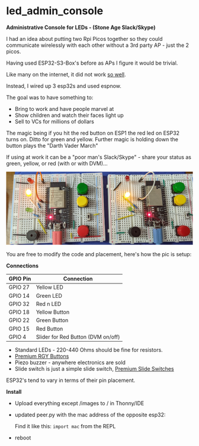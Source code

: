 # led_admin_console

**Administrative Console for LEDs - (Stone Age Slack/Skype)**

I had an idea about putting two Rpi Picos together so they could communicate wirelessly with each other without a 3rd party AP - just the 2 picos.

Having used ESP32-S3-Box's before as APs I figure it would be trivial.

Like many on the internet, it did not work [so well](https://forums.raspberrypi.com/viewtopic.php?t=363911).

Instead, I wired up 3 esp32s and used espnow. 

The goal was to have something to:
- Bring to work and have people marvel at
- Show children and watch their faces light up
- Sell to VCs for millions of dollars

The magic being if you hit the red button on ESP1 the red led on ESP32 turns on. Ditto for green and yellow.
Further magic is holding down the button plays the "Darth Vader March" 

If using at work it can be a "poor man's Slack/Skype" - share your status as green, yellow, or red (with or with DVM)...

![Esp32s](/images/PXL_20240126_035208295.jpg)


You are free to modify the code and placement, here's how the pic is setup:

**Connections**

| GPIO Pin | Connection|
| -------- | --------- |
| GPIO 27  | Yellow LED|
| GPIO 14  | Green  LED|
| GPIO 32  | Red n  LED|
| GPIO 18  | Yellow Button |
| GPIO 22  | Green  Button |
| GPIO 15  | Red    Button |
| GPIO  4  | Slider for Red Button (DVM on/off) |

- Standard LEDs - 220-440 Ohms  should be fine for resistors.
- [Premium RGY Buttons](https://www.amazon.com/gp/product/B01E38OS7K)
- Piezo buzzer - anywhere electronics are sold 
- Slide switch is just a simple slide switch, [Premium Slide Switches](https://www.amazon.com/gp/product/B0BCK9JDWY/)

ESP32's tend to vary in terms of their pin placement.

**Install**
- Upload everything except /images to / in Thonny/IDE
- updated peer.py with the mac address of the opposite esp32:
    
  Find it like this: `import mac` from the REPL
- reboot

